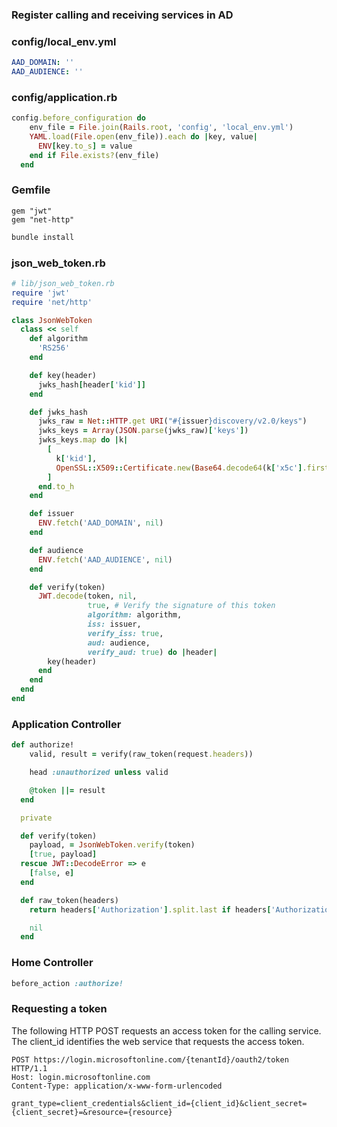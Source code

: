 ### Register calling and receiving services in AD

### config/local_env.yml
```yml
AAD_DOMAIN: ''
AAD_AUDIENCE: ''
```

### config/application.rb
```ruby
config.before_configuration do
    env_file = File.join(Rails.root, 'config', 'local_env.yml')
    YAML.load(File.open(env_file)).each do |key, value|
      ENV[key.to_s] = value
    end if File.exists?(env_file)
  end
```

### Gemfile
```Gemfile
gem "jwt"
gem "net-http"
```

```bash
bundle install
```

### json_web_token.rb
```ruby
# lib/json_web_token.rb
require 'jwt'
require 'net/http'

class JsonWebToken
  class << self
    def algorithm
      'RS256'
    end

    def key(header)
      jwks_hash[header['kid']]
    end

    def jwks_hash
      jwks_raw = Net::HTTP.get URI("#{issuer}discovery/v2.0/keys")
      jwks_keys = Array(JSON.parse(jwks_raw)['keys'])
      jwks_keys.map do |k|
        [
          k['kid'],
          OpenSSL::X509::Certificate.new(Base64.decode64(k['x5c'].first)).public_key
        ]
      end.to_h
    end

    def issuer
      ENV.fetch('AAD_DOMAIN', nil)
    end

    def audience
      ENV.fetch('AAD_AUDIENCE', nil)
    end

    def verify(token)
      JWT.decode(token, nil,
                 true, # Verify the signature of this token
                 algorithm: algorithm,
                 iss: issuer,
                 verify_iss: true,
                 aud: audience,
                 verify_aud: true) do |header|
        key(header)
      end
    end
  end
end
```

### Application Controller
```ruby
def authorize!
    valid, result = verify(raw_token(request.headers))

    head :unauthorized unless valid

    @token ||= result
  end

  private

  def verify(token)
    payload, = JsonWebToken.verify(token)
    [true, payload]
  rescue JWT::DecodeError => e
    [false, e]
  end

  def raw_token(headers)
    return headers['Authorization'].split.last if headers['Authorization'].present?

    nil
  end
```

### Home Controller

```ruby
before_action :authorize!
```

### Requesting a token
The following HTTP POST requests an access token for the calling service. The client_id identifies the web service that requests the access token.

```curl
POST https://login.microsoftonline.com/{tenantId}/oauth2/token HTTP/1.1
Host: login.microsoftonline.com
Content-Type: application/x-www-form-urlencoded

grant_type=client_credentials&client_id={client_id}&client_secret={client_secret}=&resource={resource}
```
